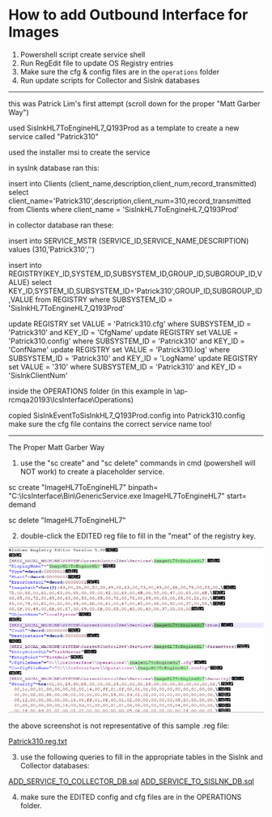# How to add Outbound Interface for Images

1. Powershell script create service shell
2. Run RegEdit file to update OS Registry entries
3. Make sure the cfg & config files are in the `operations` folder
4. Run update scripts for Collector and Sislnk databases

---

this was Patrick Lim's first attempt (scroll down for the proper "Matt Garber Way")

used SislnkHL7ToEngineHL7_Q193Prod as a template to create a new service called "Patrick310"

used the installer msi to create the service

in syslnk database ran this:

insert into Clients (client_name,description,client_num,record_transmitted)
select client_name='Patrick310',description,client_num=310,record_transmitted from Clients where client_name = 'SislnkHL7ToEngineHL7_Q193Prod'

in collector database ran these:

insert into SERVICE_MSTR (SERVICE_ID,SERVICE_NAME,DESCRIPTION) values (310,'Patrick310','')

insert into REGISTRY(KEY_ID,SYSTEM_ID,SUBSYSTEM_ID,GROUP_ID,SUBGROUP_ID,VALUE)
select KEY_ID,SYSTEM_ID,SUBSYSTEM_ID='Patrick310',GROUP_ID,SUBGROUP_ID,VALUE
from REGISTRY where SUBSYSTEM_ID = 'SislnkHL7ToEngineHL7_Q193Prod'

update REGISTRY set VALUE = 'Patrick310.cfg' where SUBSYSTEM_ID = 'Patrick310' and KEY_ID = 'CfgName'
update REGISTRY set VALUE = 'Patrick310.config' where SUBSYSTEM_ID = 'Patrick310' and KEY_ID = 'ConfName'
update REGISTRY set VALUE = 'Patrick310.log' where SUBSYSTEM_ID = 'Patrick310' and KEY_ID = 'LogName'
update REGISTRY set VALUE = '310' where SUBSYSTEM_ID = 'Patrick310' and KEY_ID = 'SislnkClientNum'

inside the OPERATIONS folder (in this example in \\ap-rcmqa20193\IcsInterface\Operations\)

copied SislnkEventToSislnkHL7_Q193Prod.config into Patrick310.config
make sure the cfg file contains the correct service name too!

---

The Proper Matt Garber Way

1. use the "sc create" and "sc delete" commands in cmd (powershell will NOT work) to create a placeholder service.

sc create "ImageHL7ToEngineHL7" binpath= "C:\IcsInterface\Bin\GenericService.exe ImageHL7ToEngineHL7" start= demand

sc delete "ImageHL7ToEngineHL7"

2. double-click the EDITED reg file to fill in the "meat" of the registry key.

![image.png](/.attachments/image-bc88a730-0a56-4b20-991b-59e69c69705d.png)

the above screenshot is not representative of this sample .reg file:

[Patrick310.reg.txt](/.attachments/Patrick310.reg-30f89b6c-0a2b-45ef-a2c6-966ec22fac6c.txt)

3. use the following queries to fill in the appropriate tables in the Sislnk and Collector databases:

[ADD_SERVICE_TO_COLLECTOR_DB.sql](/.attachments/ADD_SERVICE_TO_COLLECTOR_DB-626b53e9-0049-489b-8c9e-66625571e0c1.sql)
[ADD_SERVICE_TO_SISLNK_DB.sql](/.attachments/ADD_SERVICE_TO_SISLNK_DB-081f0e8b-3239-4eed-aac0-1f6a43fb5f97.sql)

4. make sure the EDITED config and cfg files are in the OPERATIONS folder.
